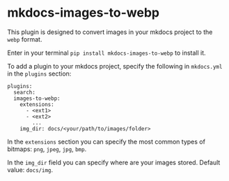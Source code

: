 # mkdocs-images-to-webp

This plugin is designed to convert images in your mkdocs project to the `webp` format.

Enter in your terminal `pip install mkdocs-images-to-webp` to install it.

To add a plugin to your mkdocs project, specify the following in `mkdocs.yml` in the `plugins` section:

```
plugins:
  search:
  images-to-webp:
    extensions:
      - <ext1>
      - <ext2>
        ...
    img_dir: docs/<your/path/to/images/folder>
```

In the `extensions` section you can specify the most common types of bitmaps: `png`, `jpeg`, `jpg`, `bmp`.

In the `img_dir` field you can specify where are your images stored. Default value: `docs/img`.
